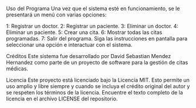 Uso del Programa
Una vez que el sistema esté en funcionamiento, se le presentará un menú con varias opciones:

1: Registrar un doctor.
2: Registrar un paciente.
3: Eliminar un doctor.
4: Eliminar un paciente.
5: Crear una cita.
6: Mostrar todas las citas programadas.
7: Salir del programa.
Siga las instrucciones en pantalla para seleccionar una opción e interactuar con el sistema.

Créditos
Este sistema fue desarrollado por David Sebastian Mendez Hernandez como parte de un proyecto de software para la gestión de citas médicas.

Licencia
Este proyecto está licenciado bajo la Licencia MIT. Esto permite un uso amplio y libre siempre y cuando se incluya el crédito original del autor y se respeten los términos de la licencia. Encuentre el texto completo de la licencia en el archivo LICENSE del repositorio.


